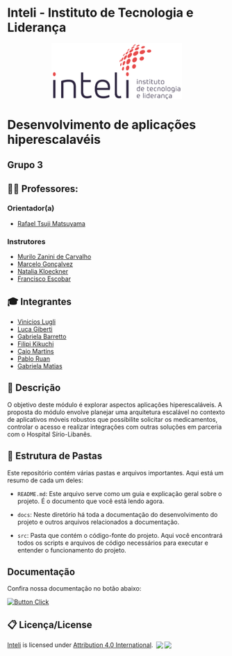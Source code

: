 # Inteli - Instituto de Tecnologia e Liderança

<p align="center">
<a href= "https://www.inteli.edu.br/"><img src="./docs/public/inteli.png" alt="Inteli - Instituto de Tecnologia e Liderança" width="300px"></a>
</p>

# Desenvolvimento de aplicações hiperescalavéis

## Grupo 3

## :teacher: Professores:

### Orientador(a)

-   <a href="https://www.linkedin.com/in/rafaelmatsuyama/">Rafael Tsuji Matsuyama</a>

### Instrutores

-   <a href="https://www.linkedin.com/in/murilo-zanini-de-carvalho-0980415b/">Murilo Zanini de Carvalho</a>
-   <a href="https://www.linkedin.com/in/marcelo-gon%C3%A7alves-phd-a550652/">Marcelo Gonçalvez</a>
-   <a href="https://www.linkedin.com/in/natalia-k-37a62052/">Natalia Kloeckner</a>
-   <a href="https://www.linkedin.com/in/francisco-escobar/">Francisco Escobar</a>

## :mortar_board: Integrantes

-   <a href="https://www.linkedin.com/in/vinicioslugli/">Vinicios Lugli</a>
-   <a href="https://www.linkedin.com/in/luca-giberti-63a4ab231/">Luca Giberti</a>
-   <a href="https://www.linkedin.com/in/gabriela-barretto-dados/">Gabriela Barretto</a>
-   <a href="https://www.linkedin.com/in/filipikikuchi/">Filipi Kikuchi</a>
-   <a href="https://www.linkedin.com/in/caiomt/">Caio Martins</a>
-   <a href="https://www.linkedin.com/in/pablo-ruan-lana-viana/">Pablo Ruan</a>
-   <a href="https://www.linkedin.com/in/gabriela-rodrigues-matias/">Gabriela Matias</a>

## 📝 Descrição

O objetivo deste módulo é explorar aspectos aplicações hiperescaláveis. A proposta do módulo envolve planejar uma arquitetura escalável no contexto de aplicativos móveis robustos que possibilite solicitar os medicamentos, controlar o acesso e realizar integrações com outras soluções em parceria com o Hospital Sírio-Libanês.

## 📁 Estrutura de Pastas

Este repositório contém várias pastas e arquivos importantes. Aqui está um resumo de cada um deles:

-   `README.md`: Este arquivo serve como um guia e explicação geral sobre o projeto. É o documento que você está lendo agora.

-   `docs`: Neste diretório há toda a documentação do desenvolvimento do projeto e outros arquivos relacionados a documentação.

-   `src`: Pasta que contém o código-fonte do projeto. Aqui você encontrará todos os scripts e arquivos de código necessários para executar e entender o funcionamento do projeto.

## Documentação

Confira nossa documentação no botão abaixo:

[![Button Click]][Link]

[Button Click]: https://img.shields.io/badge/Documentação-37a779?style=for-the-badge
[Link]: https://inteli-college.github.io/2024-1B-T02-EC10-G03/

## 📋 Licença/License

<a rel="cc:attributionURL dct:creator" property="cc:attributionName" href="https://github.com/2023M8T2-Inteli/grupo1">Inteli</a> is licensed under <a href="http://creativecommons.org/licenses/by/4.0/?ref=chooser-v1" target="_blank" rel="license noopener noreferrer" style="display:inline-block;">Attribution 4.0 International</a>. <img style="height:22px!important;margin-left:3px;vertical-align:text-bottom;" src="https://mirrors.creativecommons.org/presskit/icons/cc.svg?ref=chooser-v1"><img style="height:22px!important;margin-left:3px;vertical-align:text-bottom;" src="https://mirrors.creativecommons.org/presskit/icons/by.svg?ref=chooser-v1"><p xmlns:cc="http://creativecommons.org/ns#" xmlns:dct="http://purl.org/dc/terms/"></p>

